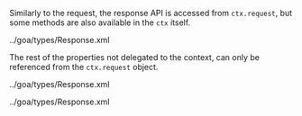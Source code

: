 Similarly to the request, the response API is accessed from `ctx.request`, but some methods are also available in the `ctx` itself.

<typedef flatten narrow slimFunctions name="ContextDelegatedResponse">../goa/types/Response.xml</typedef>

The rest of the properties not delegated to the context, can only be referenced from the `ctx.request` object.

<typedef flatten narrow slimFunctions name="BaseResponse">../goa/types/Response.xml</typedef>

<typedef flatten narrow name="Response">../goa/types/Response.xml</typedef>
<!-- <typedef flatten narrow name="BaseResponse">../goa/types/Response.xml</typedef> -->
